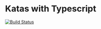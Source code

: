 # Katas with Typescript

[![Build Status](https://drone-ci.softlutions.cl/api/badges/mherrera05/katas-ts/status.svg?ref=refs/heads/main)](https://drone-ci.softlutions.cl/mherrera05/katas-ts)